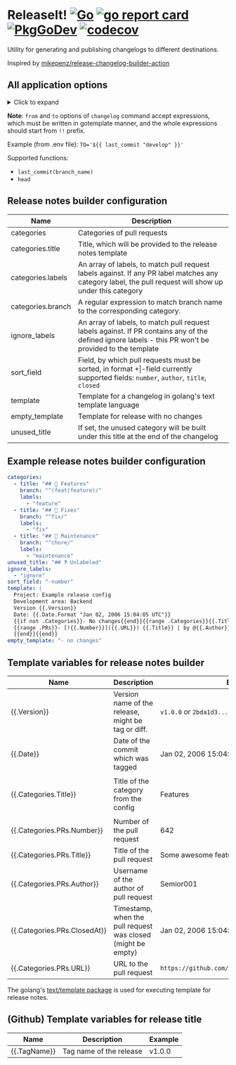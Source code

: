 # ReleaseIt! [![Go](https://github.com/Semior001/releaseit/actions/workflows/.go.yaml/badge.svg)](https://github.com/Semior001/releaseit/actions/workflows/.go.yaml) [![go report card](https://goreportcard.com/badge/github.com/semior001/releaseit)](https://goreportcard.com/report/github.com/semior001/releaseit) [![PkgGoDev](https://pkg.go.dev/badge/github.com/Semior001/releaseit)](https://pkg.go.dev/github.com/Semior001/releaseit) [![codecov](https://codecov.io/gh/Semior001/releaseit/branch/master/graph/badge.svg?token=0MAV99RJ1C)](https://codecov.io/gh/Semior001/releaseit)

Utility for generating and publishing changelogs to different destinations.

Inspired by [mikepenz/release-changelog-builder-action](https://github.com/mikepenz/release-changelog-builder-action)

## All application options
<details>
<summary>Click to expand</summary>

```
Application Options:
      --dbg                                    turn on debug mode [$DEBUG]

Help Options:
  -h, --help                                   Show this help message

[changelog command options]
          --from=                              sha to start release notes from
                                               [$FROM]
          --to=                                sha to end release notes to [$TO]

[release command options]
          --tag=                               tag to be released [$TAG]

[common options]
    engine:
          --engine.type=[github|gitlab]        type of the repository engine
                                               [$ENGINE_TYPE]

    repo:
          --engine.github.repo.owner=          owner of the repository
                                               [$ENGINE_GITHUB_REPO_OWNER]
          --engine.github.repo.name=           name of the repository
                                               [$ENGINE_GITHUB_REPO_NAME]

    basic_auth:
          --engine.github.basic_auth.username= username for basic auth
                                               [$ENGINE_GITHUB_BASIC_AUTH_USERNAME]
          --engine.github.basic_auth.password= password for basic auth
                                               [$ENGINE_GITHUB_BASIC_AUTH_PASSWORD]

    gitlab:
          --engine.gitlab.token=               token to connect to the gitlab
                                               repository [$ENGINE_GITLAB_TOKEN]
          --engine.gitlab.base_url=            base url of the gitlab instance
                                               [$ENGINE_GITLAB_BASE_URL]
          --engine.gitlab.project_id=          project id of the repository
                                               [$ENGINE_GITLAB_PROJECT_ID]

    notify:
          --notify.stdout                      print release notes to stdout
                                               [$NOTIFY_STDOUT]
          --notify.conf_location=              location to the config file
                                               [$NOTIFY_CONF_LOCATION]

    telegram:
          --notify.telegram.chat_id=           id of the chat, where the release notes will be sent
                                               [$NOTIFY_TELEGRAM_CHAT_ID]
          --notify.telegram.token=             bot token
                                               [$NOTIFY_TELEGRAM_TOKEN]
          --notify.telegram.web_page_preview   request telegram to preview for web links
                                               [$NOTIFY_TELEGRAM_WEB_PAGE_PREVIEW]

    github:
          --notify.github.release_name_tmpl=   template for release name
                                               [$NOTIFY_GITHUB_RELEASE_NAME_TMPL]

    repo:
          --notify.github.repo.owner=          owner of the repository
                                               [$NOTIFY_GITHUB_REPO_OWNER]
          --notify.github.repo.name=           name of the repository
                                               [$NOTIFY_GITHUB_REPO_NAME]

    basic_auth:
          --notify.github.basic_auth.username= username for basic auth
                                               [$NOTIFY_GITHUB_BASIC_AUTH_USERNAME]
          --notify.github.basic_auth.password= password for basic auth
                                               [$NOTIFY_GITHUB_BASIC_AUTH_PASSWORD]

    mattermost:
          --notify.mattermost.base_url=        base url of the mattermost server
                                               [$NOTIFY_MATTERMOST_BASE_URL]
          --notify.mattermost.channel_id=      id of the channel, where the release notes will be sent
                                               [$NOTIFY_MATTERMOST_CHANNEL_ID]
          --notify.mattermost.login_id=        login id of the user, who will send the release notes
                                               [$NOTIFY_MATTERMOST_LOGIN_ID]
          --notify.mattermost.password=        password of the user, who will send the release notes
                                               [$NOTIFY_MATTERMOST_PASSWORD]
          --notify.mattermost.ldap             use ldap auth
                                               [$NOTIFY_MATTERMOST_LDAP]

    mattermost-hook:
          --notify.mattermost-hook.base_url=   base url of the mattermost server
                                               [$NOTIFY_MATTERMOST_HOOK_BASE_URL]
          --notify.mattermost-hook.id=         id of the hook, where the release notes will be sent
                                               [$NOTIFY_MATTERMOST_HOOK_ID]
```

</details>

**Note**: `from` and `to` options of `changelog` command accept expressions, which must be written in gotemplate manner,
and the whole expressions should start from `!!` prefix.

Example (from .env file): `TO='${{ last_commit "develop" }}'`

Supported functions:
- `last_commit(branch_name)`
- `head`

## Release notes builder configuration
| Name              | Description                                                                                                                                             |
|-------------------|---------------------------------------------------------------------------------------------------------------------------------------------------------|
| categories        | Categories of pull requests                                                                                                                             |
| categories.title  | Title, which will be provided to the release notes template                                                                                             |
| categories.labels | An array of labels, to match pull request labels against. If any PR label matches any category label, the pull request will show up under this category |
| categories.branch | A regular expression to match branch name to the corresponding category.                                                                                |
| ignore_labels     | An array of labels, to match pull request labels against. If PR contains any of the defined ignore labels - this PR won't be provided to the template   |
| sort_field        | Field, by which pull requests must be sorted, in format +&#124;-field currently supported fields: `number`, `author`, `title`, `closed`                 |
| template          | Template for a changelog in golang's text template language                                                                                             |
| empty_template    | Template for release with no changes                                                                                                                    |
| unused_title      | If set, the unused category will be built under this title at the end of the changelog                                                                  |

## Example release notes builder configuration

```yaml
categories:
  - title: "## 🚀 Features"
    branch: "^(feat|feature)/"
    labels:
      - "feature"
  - title: "## 🐛 Fixes"
    branch: "^fix/"
    labels:
      - "fix"
  - title: "## 🧰 Maintenance"
    branch: "^chore/"
    labels:
      - "maintenance"
unused_title: "## ❓ Unlabeled"
ignore_labels:
  - "ignore"
sort_field: "-number"
template: |
  Project: Example release config
  Development area: Backend
  Version {{.Version}}
  Date: {{.Date.Format "Jan 02, 2006 15:04:05 UTC"}}
  {{if not .Categories}}- No changes{{end}}{{range .Categories}}{{.Title}} | {{ len .PRs }}
  {{range .PRs}}- [!{{.Number}}]({{.URL}}) {{.Title}} | by @{{.Author}}, closed at {{.ClosedAt.Format "02.01.2006 15:04:05 MST"}}
  {{end}}{{end}}
empty_template: "- no changes"
```

## Template variables for release notes builder

| Name                         | Description                                                  | Example                                         |
|------------------------------|--------------------------------------------------------------|-------------------------------------------------|
| {{.Version}}                 | Version name of the release, might be tag or diff.           | `v1.0.0` or `2bda1d3...82e35cf`                 |
| {{.Date}}                    | Date of the commit which was tagged                          | Jan 02, 2006 15:04:05 UTC                       |
|                              |                                                              |                                                 |
| {{.Categories.Title}}        | Title of the category from the config                        | Features                                        |
|                              |                                                              |                                                 |
| {{.Categories.PRs.Number}}   | Number of the pull request                                   | 642                                             |
| {{.Categories.PRs.Title}}    | Title of the pull request                                    | Some awesome feature added                      |
| {{.Categories.PRs.Author}}   | Username of the author of pull request                       | Semior001                                       |
| {{.Categories.PRs.ClosedAt}} | Timestamp, when the pull request was closed (might be empty) | Jan 02, 2006 15:04:05 UTC                       |
| {{.Categories.PRs.URL}}      | URL to the pull request                                      | `https://github.com/Semior001/releaseit/pull/6` |

The golang's [text/template package](https://pkg.go.dev/text/template) is used for executing template for release notes.

## (Github) Template variables for release title

| Name         | Description             | Example |
|--------------|-------------------------|---------|
| {{.TagName}} | Tag name of the release | v1.0.0  |
